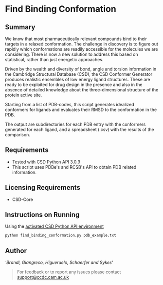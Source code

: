 # Find Binding Conformation

## Summary

We know that most pharmaceutically relevant compounds bind to their targets in a relaxed conformation. The challenge in discovery is to figure out rapidly which conformations are readily accessible for the molecules we are considering. There is now a new solution to address this based on statistical, rather than just energetic approaches.

Driven by the wealth and diversity of bond, angle and torsion information in the Cambridge Structural Database (CSD), the CSD Conformer Generator produces realistic ensembles of low energy ligand structures. These are ready to be exploited for drug design in the presence and also in the absence of detailed knowledge about the three-dimensional structure of the protein active site.

Starting from a list of PDB-codes, this script generates idealized conformers
for ligands and evaluates their RMSD to the conformation in the PDB.

The output  are subdirectories for each PDB entry with the conformers generated for each ligand, and a spreadsheet (.csv) with the results of the comparison.
## Requirements
- Tested with CSD Python API 3.0.9 
- This script uses PDBe's and RCSB's API to obtain PDB related information.

## Licensing Requirements 
- CSD-Core

## Instructions on Running
Using the [activated CSD Python API environment](../../README.md#running-scripts-through-the-csd-python-api-miniconda-installed)

```cmd
python find_binding_conformation.py pdb_example.txt
```

## Author
_'Brandl, Giangreco, Higueruelo, Schaerfer and Sykes'_



> For feedback or to report any issues please contact [support@ccdc.cam.ac.uk](mailto:support@ccdc.cam.ac.uk)